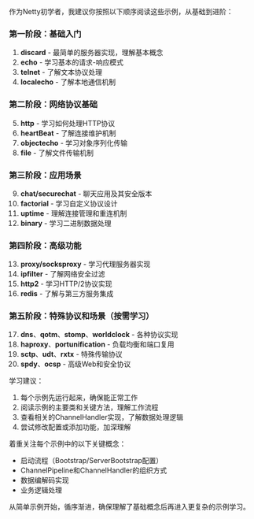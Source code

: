 作为Netty初学者，我建议你按照以下顺序阅读这些示例，从基础到进阶：

### 第一阶段：基础入门
1. **discard** - 最简单的服务器实现，理解基本概念
2. **echo** - 学习基本的请求-响应模式
3. **telnet** - 了解文本协议处理
4. **localecho** - 了解本地通信机制

### 第二阶段：网络协议基础
5. **http** - 学习如何处理HTTP协议
6. **heartBeat** - 了解连接维护机制
7. **objectecho** - 学习对象序列化传输
8. **file** - 了解文件传输机制

### 第三阶段：应用场景
9. **chat/securechat** - 聊天应用及其安全版本
10. **factorial** - 学习自定义协议设计
11. **uptime** - 理解连接管理和重连机制
12. **binary** - 学习二进制数据处理

### 第四阶段：高级功能
13. **proxy/socksproxy** - 学习代理服务器实现
14. **ipfilter** - 了解网络安全过滤
15. **http2** - 学习HTTP/2协议实现
16. **redis** - 了解与第三方服务集成

### 第五阶段：特殊协议和场景（按需学习）
17. **dns**、**qotm**、**stomp**、**worldclock** - 各种协议实现
18. **haproxy**、**portunification** - 负载均衡和端口复用
19. **sctp**、**udt**、**rxtx** - 特殊传输协议
20. **spdy**、**ocsp** - 高级Web和安全协议

学习建议：
1. 每个示例先运行起来，确保能正常工作
2. 阅读示例的主要类和关键方法，理解工作流程
3. 查看相关的ChannelHandler实现，了解数据处理逻辑
4. 尝试修改配置或添加功能，加深理解

着重关注每个示例中的以下关键概念：
- 启动流程（Bootstrap/ServerBootstrap配置）
- ChannelPipeline和ChannelHandler的组织方式
- 数据编解码实现
- 业务逻辑处理

从简单示例开始，循序渐进，确保理解了基础概念后再进入更复杂的示例学习。